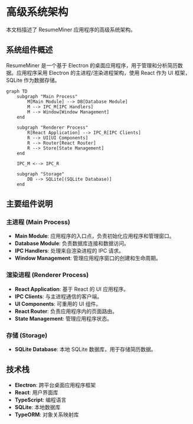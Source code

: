 # 高级系统架构

本文档描述了 ResumeMiner 应用程序的高级系统架构。

## 系统组件概述

ResumeMiner 是一个基于 Electron 的桌面应用程序，用于管理和分析简历数据。应用程序采用 Electron 的主进程/渲染进程架构，使用 React 作为 UI 框架，SQLite 作为数据存储。

```mermaid
graph TD
    subgraph "Main Process"
        M[Main Module] --> DB[Database Module]
        M --> IPC_M[IPC Handlers]
        M --> Window[Window Management]
    end

    subgraph "Renderer Process"
        R[React Application] --> IPC_R[IPC Clients]
        R --> UI[UI Components]
        R --> Router[React Router]
        R --> Store[State Management]
    end

    IPC_M <--> IPC_R

    subgraph "Storage"
        DB --> SQLite[(SQLite Database)]
    end
```

## 主要组件说明

### 主进程 (Main Process)

- **Main Module**: 应用程序的入口点，负责初始化应用程序和管理窗口。
- **Database Module**: 负责数据库连接和数据访问。
- **IPC Handlers**: 处理来自渲染进程的 IPC 请求。
- **Window Management**: 管理应用程序窗口的创建和生命周期。

### 渲染进程 (Renderer Process)

- **React Application**: 基于 React 的 UI 应用程序。
- **IPC Clients**: 与主进程通信的客户端。
- **UI Components**: 可重用的 UI 组件。
- **React Router**: 负责应用程序内的页面路由。
- **State Management**: 管理应用程序状态。

### 存储 (Storage)

- **SQLite Database**: 本地 SQLite 数据库，用于存储简历数据。

## 技术栈

- **Electron**: 跨平台桌面应用程序框架
- **React**: 用户界面库
- **TypeScript**: 编程语言
- **SQLite**: 本地数据库
- **TypeORM**: 对象关系映射库
